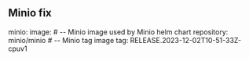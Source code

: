 #

## Minio fix

minio:
  image:
    # -- Minio image used by Minio helm chart
    repository: minio/minio
    # -- Minio tag image
    tag: RELEASE.2023-12-02T10-51-33Z-cpuv1